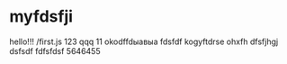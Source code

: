 # myfdsfji 
hello!!!
/first.js
123
qqq
11
okodffdыавыа
fdsfdf
kogyftdrse
ohxfh
dfsfjhgj
dsfsdf
fdfsfdsf
5646455
